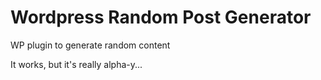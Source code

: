 # Wordpress Random Post Generator
WP plugin to generate random content

It works, but it's really alpha-y...
